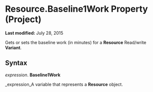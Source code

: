 
# Resource.Baseline1Work Property (Project)

 **Last modified:** July 28, 2015

Gets or sets the baseline work (in minutes) for a  **Resource** Read/write **Variant**.

## Syntax

 _expression_. **Baseline1Work**

 _expression_A variable that represents a  **Resource** object.

